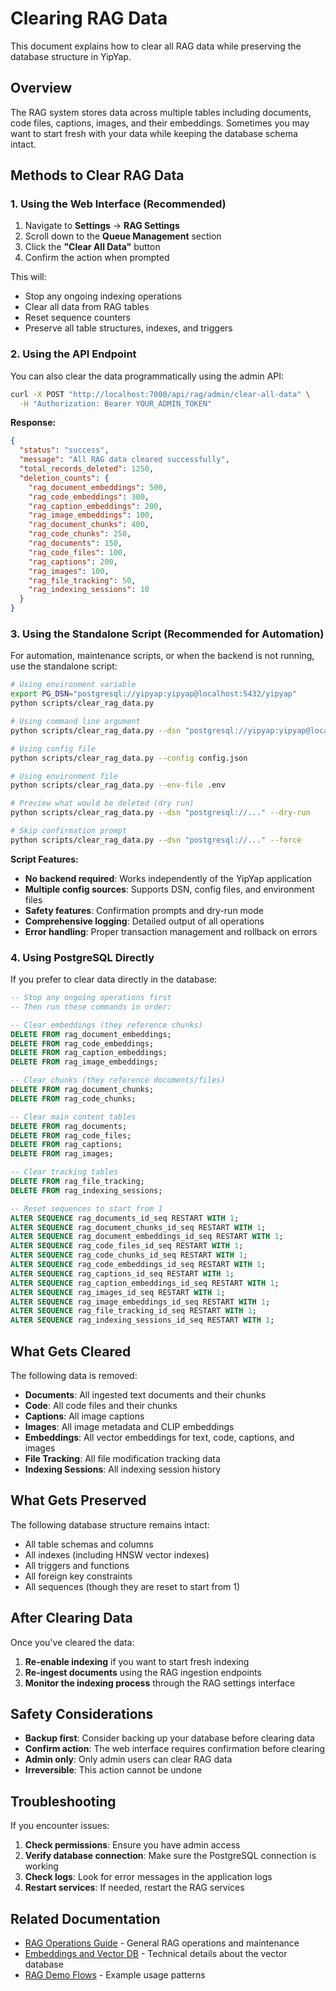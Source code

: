 # Clearing RAG Data

This document explains how to clear all RAG data while preserving the database
structure in YipYap.

## Overview

The RAG system stores data across multiple tables including documents, code
files, captions, images, and their embeddings. Sometimes you may want to start
fresh with your data while keeping the database schema intact.

## Methods to Clear RAG Data

### 1. Using the Web Interface (Recommended)

1. Navigate to **Settings** → **RAG Settings**
2. Scroll down to the **Queue Management** section
3. Click the **"Clear All Data"** button
4. Confirm the action when prompted

This will:

- Stop any ongoing indexing operations
- Clear all data from RAG tables
- Reset sequence counters
- Preserve all table structures, indexes, and triggers

### 2. Using the API Endpoint

You can also clear the data programmatically using the admin API:

```bash
curl -X POST "http://localhost:7000/api/rag/admin/clear-all-data" \
  -H "Authorization: Bearer YOUR_ADMIN_TOKEN"
```

**Response:**

```json
{
  "status": "success",
  "message": "All RAG data cleared successfully",
  "total_records_deleted": 1250,
  "deletion_counts": {
    "rag_document_embeddings": 500,
    "rag_code_embeddings": 300,
    "rag_caption_embeddings": 200,
    "rag_image_embeddings": 100,
    "rag_document_chunks": 400,
    "rag_code_chunks": 250,
    "rag_documents": 150,
    "rag_code_files": 100,
    "rag_captions": 200,
    "rag_images": 100,
    "rag_file_tracking": 50,
    "rag_indexing_sessions": 10
  }
}
```

### 3. Using the Standalone Script (Recommended for Automation)

For automation, maintenance scripts, or when the backend is not running, use the
standalone script:

```bash
# Using environment variable
export PG_DSN="postgresql://yipyap:yipyap@localhost:5432/yipyap"
python scripts/clear_rag_data.py

# Using command line argument
python scripts/clear_rag_data.py --dsn "postgresql://yipyap:yipyap@localhost:5432/yipyap"

# Using config file
python scripts/clear_rag_data.py --config config.json

# Using environment file
python scripts/clear_rag_data.py --env-file .env

# Preview what would be deleted (dry run)
python scripts/clear_rag_data.py --dsn "postgresql://..." --dry-run

# Skip confirmation prompt
python scripts/clear_rag_data.py --dsn "postgresql://..." --force
```

**Script Features:**

- **No backend required**: Works independently of the YipYap application
- **Multiple config sources**: Supports DSN, config files, and environment files
- **Safety features**: Confirmation prompts and dry-run mode
- **Comprehensive logging**: Detailed output of all operations
- **Error handling**: Proper transaction management and rollback on errors

### 4. Using PostgreSQL Directly

If you prefer to clear data directly in the database:

```sql
-- Stop any ongoing operations first
-- Then run these commands in order:

-- Clear embeddings (they reference chunks)
DELETE FROM rag_document_embeddings;
DELETE FROM rag_code_embeddings;
DELETE FROM rag_caption_embeddings;
DELETE FROM rag_image_embeddings;

-- Clear chunks (they reference documents/files)
DELETE FROM rag_document_chunks;
DELETE FROM rag_code_chunks;

-- Clear main content tables
DELETE FROM rag_documents;
DELETE FROM rag_code_files;
DELETE FROM rag_captions;
DELETE FROM rag_images;

-- Clear tracking tables
DELETE FROM rag_file_tracking;
DELETE FROM rag_indexing_sessions;

-- Reset sequences to start from 1
ALTER SEQUENCE rag_documents_id_seq RESTART WITH 1;
ALTER SEQUENCE rag_document_chunks_id_seq RESTART WITH 1;
ALTER SEQUENCE rag_document_embeddings_id_seq RESTART WITH 1;
ALTER SEQUENCE rag_code_files_id_seq RESTART WITH 1;
ALTER SEQUENCE rag_code_chunks_id_seq RESTART WITH 1;
ALTER SEQUENCE rag_code_embeddings_id_seq RESTART WITH 1;
ALTER SEQUENCE rag_captions_id_seq RESTART WITH 1;
ALTER SEQUENCE rag_caption_embeddings_id_seq RESTART WITH 1;
ALTER SEQUENCE rag_images_id_seq RESTART WITH 1;
ALTER SEQUENCE rag_image_embeddings_id_seq RESTART WITH 1;
ALTER SEQUENCE rag_file_tracking_id_seq RESTART WITH 1;
ALTER SEQUENCE rag_indexing_sessions_id_seq RESTART WITH 1;
```

## What Gets Cleared

The following data is removed:

- **Documents**: All ingested text documents and their chunks
- **Code**: All code files and their chunks
- **Captions**: All image captions
- **Images**: All image metadata and CLIP embeddings
- **Embeddings**: All vector embeddings for text, code, captions, and images
- **File Tracking**: All file modification tracking data
- **Indexing Sessions**: All indexing session history

## What Gets Preserved

The following database structure remains intact:

- All table schemas and columns
- All indexes (including HNSW vector indexes)
- All triggers and functions
- All foreign key constraints
- All sequences (though they are reset to start from 1)

## After Clearing Data

Once you've cleared the data:

1. **Re-enable indexing** if you want to start fresh indexing
2. **Re-ingest documents** using the RAG ingestion endpoints
3. **Monitor the indexing process** through the RAG settings interface

## Safety Considerations

- **Backup first**: Consider backing up your database before clearing data
- **Confirm action**: The web interface requires confirmation before clearing
- **Admin only**: Only admin users can clear RAG data
- **Irreversible**: This action cannot be undone

## Troubleshooting

If you encounter issues:

1. **Check permissions**: Ensure you have admin access
2. **Verify database connection**: Make sure the PostgreSQL connection is
   working
3. **Check logs**: Look for error messages in the application logs
4. **Restart services**: If needed, restart the RAG services

## Related Documentation

- [RAG Operations Guide](rag-ops.md) - General RAG operations and maintenance
- [Embeddings and Vector DB](embeddings-and-vector-db.md) - Technical details
  about the vector database
- [RAG Demo Flows](rag-demo-flows.md) - Example usage patterns
